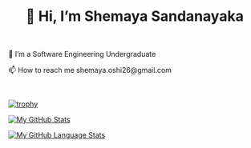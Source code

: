 <h1 align="center">👋 Hi, I’m Shemaya Sandanayaka</h1>
<br>
<p>🌱 I’m a Software Engineering Undergraduate</p>
<p>📫 How to reach me shemaya.oshi26@gmail.com</p>
<br>

[![trophy](https://github-profile-trophy.vercel.app/?username=shemsd621)](https://github.com/ryo-ma/github-profile-trophy)

[![My GitHub Stats](https://github-readme-stats.vercel.app/api/?username=shemsd621&count_private=true&theme=tokyonight&showicons=true)]()

[![My GitHub Language Stats](https://github-readme-stats.vercel.app/api/top-langs/?username=shemsd621&langs_count=5&theme=tokyonight)]()

<!---
shemsd621/shemsd621 is a ✨ special ✨ repository because its `README.md` (this file) appears on your GitHub profile.
You can click the Preview link to take a look at your changes.
--->
